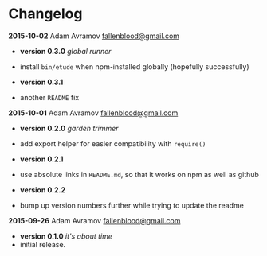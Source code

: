 # Changelog

**2015-10-02**  Adam Avramov  <fallenblood@gmail.com>

* **version 0.3.0** *global runner*
* install `bin/etude` when npm-installed globally (hopefully successfully)

* **version 0.3.1**
* another `README` fix

**2015-10-01**  Adam Avramov  <fallenblood@gmail.com>

* **version 0.2.0** *garden trimmer*
* add export helper for easier compatibility with `require()`

* **version 0.2.1**
* use absolute links in `README.md`, so that it works on npm as well as github

* **version 0.2.2**
* bump up version numbers further while trying to update the readme

**2015-09-26**  Adam Avramov  <fallenblood@gmail.com>

* **version 0.1.0** *it's about time*
* initial release.
